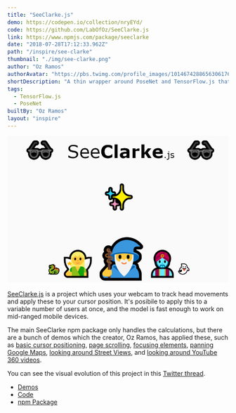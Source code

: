 ```yaml
---
title: "SeeClarke.js"
demo: https://codepen.io/collection/nryEYd/
code: https://github.com/LabOfOz/SeeClarke.js
link: https://www.npmjs.com/package/seeclarke
date: "2018-07-28T17:12:33.962Z"
path: "/inspire/see-clarke"
thumbnail: "./img/see-clarke.png"
author: "Oz Ramos"
authorAvatar: "https://pbs.twimg.com/profile_images/1014674288656306176/Rl2YNjtL_400x400.jpg"
shortDescription: "A thin wrapper around PoseNet and TensorFlow.js that calculates head-tracked cursor positions for a variable number of users at once."
tags:
  - TensorFlow.js
  - PoseNet
builtBy: "Oz Ramos"
layout: "inspire"
---
```


![see-clarke](./img/see-clarke.png)

[SeeClarke.js](https://github.com/labofoz/SeeClarke.js) is a project which uses your webcam to track head movements and apply these to your cursor position.
It's posibile to apply this to a variable number of users at once, and the model is fast enough to work on mid-ranged mobile devices.

The main SeeClarke npm package only handles the calculations, but there are
a bunch of demos which the creator, Oz Ramos, has applied these, such as
[basic cursor positioning](https://codepen.io/labofoz/full/RBKKvW/),
[page scrolling](https://codepen.io/labofoz/full/XBpMVv/),
[focusing elements](https://codepen.io/labofoz/full/ZjLKBb/),
[panning Google Maps](https://codepen.io/labofoz/full/ajpWQL),
[looking around Street Views](https://codepen.io/labofoz/full/WKRZZq), and
[looking around YouTube 360 videos](https://codepen.io/labofoz/full/VBPMEd/).

You can see the visual evolution of this project in this [Twitter thread](https://twitter.com/labofoz/status/996603306540548096).

- [Demos](https://codepen.io/collection/nryEYd/)
- [Code](https://github.com/LabOfOz/SeeClarke.js)
- [npm Package](https://www.npmjs.com/package/seeclarke)
